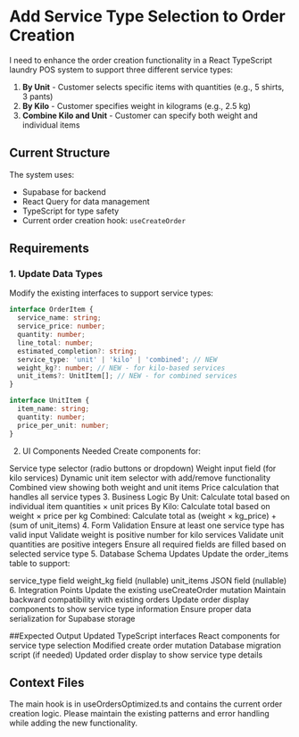 # Add Service Type Selection to Order Creation

I need to enhance the order creation functionality in a React TypeScript laundry POS system to support three different service types:

1. **By Unit** - Customer selects specific items with quantities (e.g., 5 shirts, 3 pants)
2. **By Kilo** - Customer specifies weight in kilograms (e.g., 2.5 kg)
3. **Combine Kilo and Unit** - Customer can specify both weight and individual items

## Current Structure

The system uses:
- Supabase for backend
- React Query for data management
- TypeScript for type safety
- Current order creation hook: `useCreateOrder`

## Requirements

### 1. Update Data Types
Modify the existing interfaces to support service types:

```typescript
interface OrderItem {
  service_name: string;
  service_price: number;
  quantity: number;
  line_total: number;
  estimated_completion?: string;
  service_type: 'unit' | 'kilo' | 'combined'; // NEW
  weight_kg?: number; // NEW - for kilo-based services
  unit_items?: UnitItem[]; // NEW - for combined services
}

interface UnitItem {
  item_name: string;
  quantity: number;
  price_per_unit: number;
}
```

2. UI Components Needed
Create components for:

Service type selector (radio buttons or dropdown)
Weight input field (for kilo services)
Dynamic unit item selector with add/remove functionality
Combined view showing both weight and unit items
Price calculation that handles all service types
3. Business Logic
By Unit: Calculate total based on individual item quantities × unit prices
By Kilo: Calculate total based on weight × price per kg
Combined: Calculate total as (weight × kg_price) + (sum of unit_items)
4. Form Validation
Ensure at least one service type has valid input
Validate weight is positive number for kilo services
Validate unit quantities are positive integers
Ensure all required fields are filled based on selected service type
5. Database Schema Updates
Update the order_items table to support:

service_type field
weight_kg field (nullable)
unit_items JSON field (nullable)
6. Integration Points
Update the existing useCreateOrder mutation
Maintain backward compatibility with existing orders
Update order display components to show service type information
Ensure proper data serialization for Supabase storage

##Expected Output
Updated TypeScript interfaces
React components for service type selection
Modified create order mutation
Database migration script (if needed)
Updated order display to show service type details

## Context Files
The main hook is in useOrdersOptimized.ts and contains the current order creation logic. Please maintain the existing patterns and error handling while adding the new functionality.